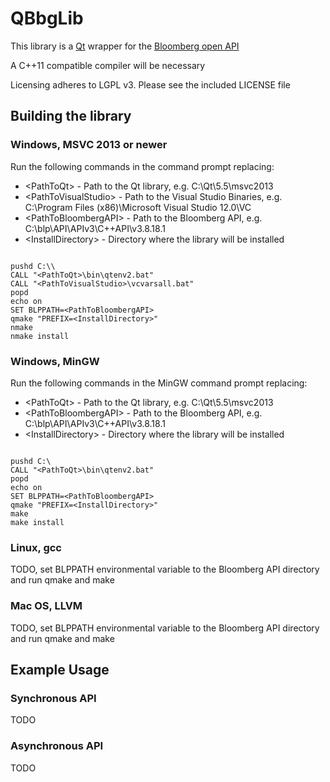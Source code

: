 # QBbgLib

This library is a [Qt](http://www.qt.io) wrapper for the [Bloomberg open API](http://www.bloomberglabs.com/api/)

A C++11 compatible compiler will be necessary

Licensing adheres to LGPL v3. Please see the included LICENSE file

## Building the library
### Windows, MSVC 2013 or newer
Run the following commands in the command prompt replacing:
    <ul>
    <li>&lt;PathToQt&gt; - Path to the Qt library, e.g. C:\\Qt\\5.5\\msvc2013</li>
    <li>&lt;PathToVisualStudio&gt; - Path to the Visual Studio Binaries, e.g. C:\\Program Files (x86)\\Microsoft Visual Studio 12.0\\VC</li>
    <li>&lt;PathToBloombergAPI&gt; - Path to the Bloomberg API, e.g. C:\\blp\\API\\APIv3\\C++API\\v3.8.18.1</li>
    <li>&lt;InstallDirectory&gt; - Directory where the library will be installed</li>
    </ul>
<pre><code>
pushd C:\\
CALL "&lt;PathToQt&gt;\bin\qtenv2.bat"
CALL "&lt;PathToVisualStudio&gt;\vcvarsall.bat"
popd
echo on
SET BLPPATH=&lt;PathToBloombergAPI&gt;
qmake "PREFIX=&lt;InstallDirectory&gt;"
nmake
nmake install
</code></pre>
### Windows, MinGW
Run the following commands in the MinGW command prompt replacing:
    <ul>
    <li>&lt;PathToQt&gt; - Path to the Qt library, e.g. C:\\Qt\\5.5\\msvc2013</li>
    <li>&lt;PathToBloombergAPI&gt; - Path to the Bloomberg API, e.g. C:\\blp\\API\\APIv3\\C++API\\v3.8.18.1</li>
    <li>&lt;InstallDirectory&gt; - Directory where the library will be installed</li>
    </ul>
<pre><code>
pushd C:\
CALL "&lt;PathToQt&gt;\bin\qtenv2.bat"
popd
echo on
SET BLPPATH=&lt;PathToBloombergAPI&gt;
qmake "PREFIX=&lt;InstallDirectory&gt;"
make
make install
</code></pre>
### Linux, gcc
TODO, set BLPPATH environmental variable to the Bloomberg API directory and run qmake and make

### Mac OS, LLVM 
TODO, set BLPPATH environmental variable to the Bloomberg API directory and run qmake and make

## Example Usage
### Synchronous API
TODO

### Asynchronous API
TODO
